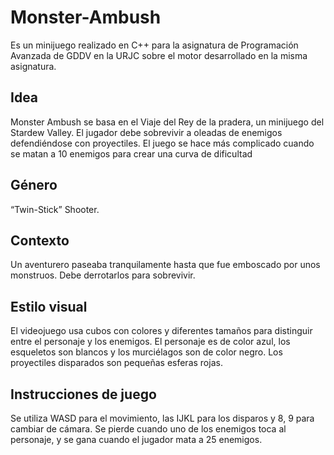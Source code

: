 # Monster-Ambush
Es un minijuego realizado en C++ para la asignatura de Programación Avanzada de GDDV en la URJC sobre el motor desarrollado en la misma asignatura.

## Idea
Monster Ambush se basa en el Viaje del Rey de la pradera, un minijuego del Stardew Valley. El jugador debe sobrevivir a oleadas de enemigos defendiéndose con proyectiles. El juego se hace más complicado cuando se matan a 10 enemigos para crear una curva de dificultad
## Género
 “Twin-Stick” Shooter.
## Contexto
Un aventurero paseaba tranquilamente hasta que fue emboscado por unos monstruos. Debe derrotarlos para sobrevivir.
## Estilo visual
El videojuego usa cubos con colores y diferentes tamaños para distinguir entre el personaje y los enemigos. El personaje es de color azul, los esqueletos son blancos y los murciélagos son de color negro. Los proyectiles disparados son pequeñas esferas rojas.
## Instrucciones de juego
Se utiliza WASD para el movimiento, las IJKL para los disparos y 8, 9 para cambiar de cámara. Se pierde cuando uno de los enemigos toca al personaje, y se gana cuando el jugador mata a 25 enemigos.
